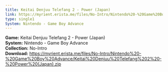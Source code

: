 ```yaml
---
title: Keitai Denjuu Telefang 2 - Power (Japan)
link: https://myrient.erista.me/files/No-Intro/Nintendo%20-%20Game%20Boy%20Advance/Keitai%20Denjuu%20Telefang%202%20-%20Power%20(Japan).zip
type: single1
System: Nintendo - Game Boy Advance
---
```

<b>Game:</b> Keitai Denjuu Telefang 2 - Power (Japan)<br>
<b>System:</b> Nintendo - Game Boy Advance<br>
<b>Collection:</b> No-Intro<br>
<b>Download:</b> https://myrient.erista.me/files/No-Intro/Nintendo%20-%20Game%20Boy%20Advance/Keitai%20Denjuu%20Telefang%202%20-%20Power%20(Japan).zip